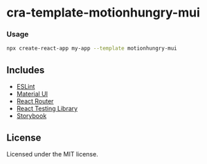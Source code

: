 # cra-template-motionhungry-mui

### Usage

```sh
npx create-react-app my-app --template motionhungry-mui
```

## Includes

- [ESLint][eslint]
- [Material UI][material-ui]
- [React Router][react-router]
- [React Testing Library][testing-library]
- [Storybook][storybook]

## License

Licensed under the MIT license.

[eslint]: https://eslint.org
[material-ui]: https://www.material-ui.com
[react-router]: https://reactrouter.com/web/guides/quick-start
[storybook]: https://storybook.js.org
[testing-library]: https://testing-library.com/docs/react-testing-library/intro
